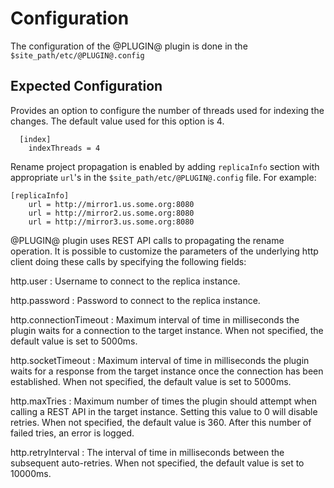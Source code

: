 Configuration
=============

The configuration of the @PLUGIN@ plugin is done in the `$site_path/etc/@PLUGIN@.config`

Expected Configuration
----------------------
Provides an option to configure the number of threads used for indexing
the changes. The default value used for this option is 4.

```
  [index]
    indexThreads = 4
```

Rename project propagation is enabled by adding `replicaInfo` section with appropriate
`url`'s in the `$site_path/etc/@PLUGIN@.config` file. For example:
```
[replicaInfo]
    url = http://mirror1.us.some.org:8080
    url = http://mirror2.us.some.org:8080
    url = http://mirror3.us.some.org:8080
```

@PLUGIN@ plugin uses REST API calls to propagating the rename operation. It is possible to customize
the parameters of the underlying http client doing these calls by specifying the following fields:

http.user : Username to connect to the replica instance.

http.password : Password to connect to the replica instance.

http.connectionTimeout : Maximum interval of time in milliseconds the plugin waits for a connection
to the target instance. When not specified, the default value is set to 5000ms.

http.socketTimeout : Maximum interval of time in milliseconds the plugin waits for a response from
the target instance once the connection has been established. When not specified, the default value
is set to 5000ms.

http.maxTries : Maximum number of times the plugin should attempt when calling a REST API in the
target instance. Setting this value to 0 will disable retries. When not specified, the default value
is 360. After this number of failed tries, an error is logged.

http.retryInterval : The interval of time in milliseconds between the subsequent auto-retries. When
not specified, the default value is set to 10000ms.
